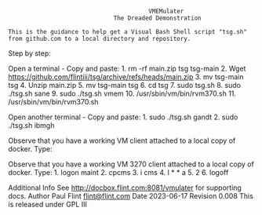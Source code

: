                                             ﻿VMEMulater 
                                  The Dreaded Demonstration

    This is the guidance to help get a Visual Bash Shell script "tsg.sh" from github.com to a local directory and repository.

Step by step:

Open a terminal - Copy and paste:
    1. rm -rf main.zip tsg tsg-main
    2. Wget https://github.com/flintiii/tsg/archive/refs/heads/main.zip
    3. mv tsg-main tsg
    4. Unzip main.zip
    5. mv tsg-main tsg
    6. cd tsg
    7. sudo tsg.sh 
    8. sudo ./tsg.sh sane
    9. sudo ./tsg.sh vmem
    10. /usr/sbin/vm/bin/rvm370.sh
    11. /usr/sbin/vm/bin/rvm370.sh
       
Open another terminal - Copy and paste:
    1. sudo ./tsg.sh gandt
    2. sudo ./tsg.sh ibmgh

Observe that you have a working VM client attached to a local copy of docker. Type:

Observe that you have a working VM 3270 client attached to a local copy of docker. Type:
    1. logon maint
    2. cpcms
    3. i cms
    4. l * * a
    5. <alt> 2
    6. logoff

Additional Info
    See <http://docbox.flint.com:8081/vmulater> for supporting docs.
Author
    Paul Flint <flint@flint.com>
Date
	2023-06-17
Revision
	0.008
    This is released under GPL III

